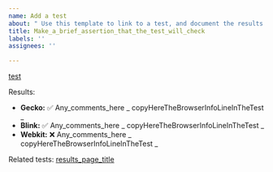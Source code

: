 ```yaml
---
name: Add a test
about: " Use this template to link to a test, and document the results."
title: Make_a_brief_assertion_that_the_test_will_check
labels: ''
assignees: ''

---
```


[test](snapshot_url_goes_here)

Results:

- **Gecko:** ✅  Any_comments_here   _ copyHereTheBrowserInfoLineInTheTest _ 
- **Blink:** ✅  Any_comments_here   _ copyHereTheBrowserInfoLineInTheTest _ 
- **Webkit:** ❌  Any_comments_here   _ copyHereTheBrowserInfoLineInTheTest _ 



Related tests: [results_page_title](results_page_url_here)
